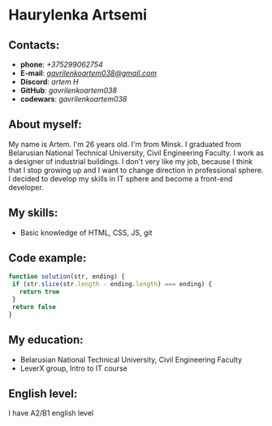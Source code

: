 # Haurylenka Artsemi
## Contacts:
 * **phone**: *+375299062754*
 * **E-mail**: *gavrilenkoartem038@gmail.com*
 * **Discord**: *artem H*
 * **GitHub**: *gavrilenkoartem038*
 * **codewars**: *gavrilenkoartem038*
## About myself:
 My name is Artem. I'm 26 years old. I'm from Minsk. I graduated from Belarusian National Technical University, Civil Engineering Faculty. I work as a designer of industrial buildings. I don't very like my job, because I think that I stop growing up and I want to change direction in professional sphere. I decided to develop my skills in IT sphere and become a front-end developer.
## My skills:
 * Basic knowledge of HTML, CSS, JS, git
## Code example:
 ```javascript
function solution(str, ending) {
  if (str.slice(str.length - ending.length) === ending) {
    return true
  }
  return false
}
```
## My education:
 * Belarusian National Technical University, Civil Engineering Faculty
 * LeverX group, Intro to IT course
## English level:
 I have A2/B1 english level
